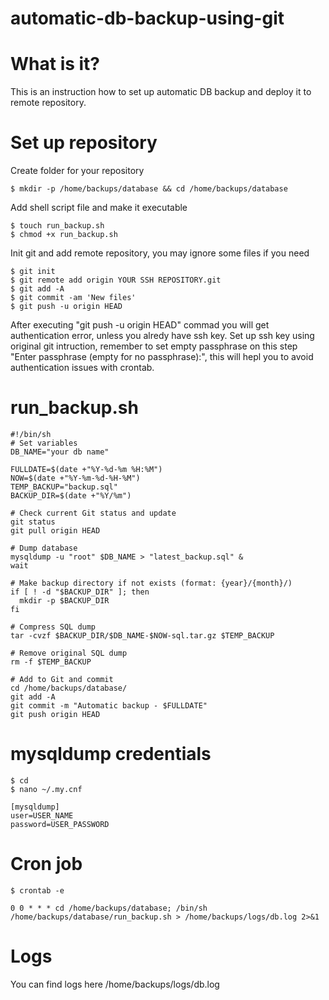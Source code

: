 # automatic-db-backup-using-git

# What is it?
This is an instruction how to set up automatic DB backup and deploy it to remote repository.

# Set up repository
Create folder for your repository
```
$ mkdir -p /home/backups/database && cd /home/backups/database
```

Add shell script file and make it executable
```
$ touch run_backup.sh
$ chmod +x run_backup.sh
```

Init git and add remote repository, you may ignore some files if you need
```
$ git init
$ git remote add origin YOUR SSH REPOSITORY.git
$ git add -A
$ git commit -am 'New files'
$ git push -u origin HEAD
```

After executing "git push -u origin HEAD" commad you will get authentication error, unless you alredy have ssh key.
Set up ssh key using original git intruction, remember to set empty passphrase on this step "Enter passphrase (empty for no passphrase):", this will hepl you to avoid authentication issues with crontab.

# run_backup.sh
```
#!/bin/sh
# Set variables
DB_NAME="your db name"

FULLDATE=$(date +"%Y-%d-%m %H:%M")
NOW=$(date +"%Y-%m-%d-%H-%M")
TEMP_BACKUP="backup.sql"
BACKUP_DIR=$(date +"%Y/%m")

# Check current Git status and update
git status
git pull origin HEAD

# Dump database
mysqldump -u "root" $DB_NAME > "latest_backup.sql" &
wait

# Make backup directory if not exists (format: {year}/{month}/)
if [ ! -d "$BACKUP_DIR" ]; then
  mkdir -p $BACKUP_DIR
fi

# Compress SQL dump
tar -cvzf $BACKUP_DIR/$DB_NAME-$NOW-sql.tar.gz $TEMP_BACKUP

# Remove original SQL dump
rm -f $TEMP_BACKUP

# Add to Git and commit
cd /home/backups/database/
git add -A
git commit -m "Automatic backup - $FULLDATE"
git push origin HEAD
```

# mysqldump credentials
```
$ cd
$ nano ~/.my.cnf

[mysqldump]
user=USER_NAME
password=USER_PASSWORD
```

# Cron job
```
$ crontab -e

0 0 * * * cd /home/backups/database; /bin/sh /home/backups/database/run_backup.sh > /home/backups/logs/db.log 2>&1
```

# Logs
You can find logs here /home/backups/logs/db.log
